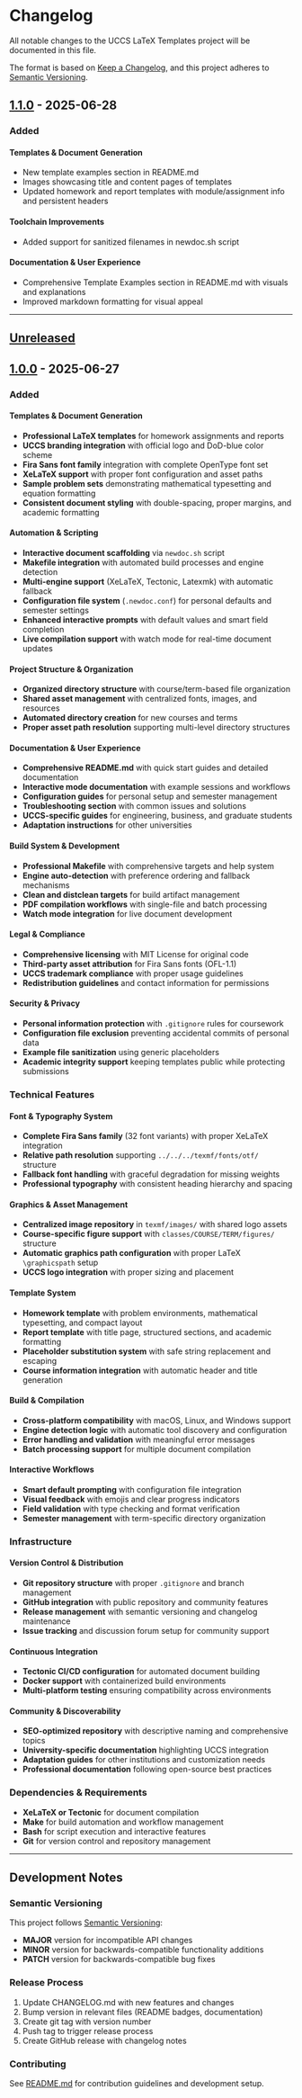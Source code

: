 # Changelog

All notable changes to the UCCS LaTeX Templates project will be documented in this file.

The format is based on [Keep a Changelog](https://keepachangelog.com/en/1.0.0/),
and this project adheres to [Semantic Versioning](https://semver.org/spec/v2.0.0.html).

## [1.1.0] - 2025-06-28

### Added

#### Templates & Document Generation
- New template examples section in README.md
- Images showcasing title and content pages of templates
- Updated homework and report templates with module/assignment info and persistent headers

#### Toolchain Improvements
- Added support for sanitized filenames in newdoc.sh script

#### Documentation & User Experience
- Comprehensive Template Examples section in README.md with visuals and explanations
- Improved markdown formatting for visual appeal

---

## [Unreleased]

## [1.0.0] - 2025-06-27

### Added

#### Templates & Document Generation
- **Professional LaTeX templates** for homework assignments and reports
- **UCCS branding integration** with official logo and DoD-blue color scheme
- **Fira Sans font family** integration with complete OpenType font set
- **XeLaTeX support** with proper font configuration and asset paths
- **Sample problem sets** demonstrating mathematical typesetting and equation formatting
- **Consistent document styling** with double-spacing, proper margins, and academic formatting

#### Automation & Scripting
- **Interactive document scaffolding** via `newdoc.sh` script
- **Makefile integration** with automated build processes and engine detection
- **Multi-engine support** (XeLaTeX, Tectonic, Latexmk) with automatic fallback
- **Configuration file system** (`.newdoc.conf`) for personal defaults and semester settings
- **Enhanced interactive prompts** with default values and smart field completion
- **Live compilation support** with watch mode for real-time document updates

#### Project Structure & Organization
- **Organized directory structure** with course/term-based file organization
- **Shared asset management** with centralized fonts, images, and resources
- **Automated directory creation** for new courses and terms
- **Proper asset path resolution** supporting multi-level directory structures

#### Documentation & User Experience
- **Comprehensive README.md** with quick start guides and detailed documentation
- **Interactive mode documentation** with example sessions and workflows
- **Configuration guides** for personal setup and semester management
- **Troubleshooting section** with common issues and solutions
- **UCCS-specific guides** for engineering, business, and graduate students
- **Adaptation instructions** for other universities

#### Build System & Development
- **Professional Makefile** with comprehensive targets and help system
- **Engine auto-detection** with preference ordering and fallback mechanisms
- **Clean and distclean targets** for build artifact management
- **PDF compilation workflows** with single-file and batch processing
- **Watch mode integration** for live document development

#### Legal & Compliance
- **Comprehensive licensing** with MIT License for original code
- **Third-party asset attribution** for Fira Sans fonts (OFL-1.1)
- **UCCS trademark compliance** with proper usage guidelines
- **Redistribution guidelines** and contact information for permissions

#### Security & Privacy
- **Personal information protection** with `.gitignore` rules for coursework
- **Configuration file exclusion** preventing accidental commits of personal data
- **Example file sanitization** using generic placeholders
- **Academic integrity support** keeping templates public while protecting submissions

### Technical Features

#### Font & Typography System
- **Complete Fira Sans family** (32 font variants) with proper XeLaTeX integration
- **Relative path resolution** supporting `../../../texmf/fonts/otf/` structure
- **Fallback font handling** with graceful degradation for missing weights
- **Professional typography** with consistent heading hierarchy and spacing

#### Graphics & Asset Management
- **Centralized image repository** in `texmf/images/` with shared logo assets
- **Course-specific figure support** with `classes/COURSE/TERM/figures/` structure
- **Automatic graphics path configuration** with proper LaTeX `\graphicspath` setup
- **UCCS logo integration** with proper sizing and placement

#### Template System
- **Homework template** with problem environments, mathematical typesetting, and compact layout
- **Report template** with title page, structured sections, and academic formatting
- **Placeholder substitution system** with safe string replacement and escaping
- **Course information integration** with automatic header and title generation

#### Build & Compilation
- **Cross-platform compatibility** with macOS, Linux, and Windows support
- **Engine detection logic** with automatic tool discovery and configuration
- **Error handling and validation** with meaningful error messages
- **Batch processing support** for multiple document compilation

#### Interactive Workflows
- **Smart default prompting** with configuration file integration
- **Visual feedback** with emojis and clear progress indicators
- **Field validation** with type checking and format verification
- **Semester management** with term-specific directory organization

### Infrastructure

#### Version Control & Distribution
- **Git repository structure** with proper `.gitignore` and branch management
- **GitHub integration** with public repository and community features
- **Release management** with semantic versioning and changelog maintenance
- **Issue tracking** and discussion forum setup for community support

#### Continuous Integration
- **Tectonic CI/CD configuration** for automated document building
- **Docker support** with containerized build environments
- **Multi-platform testing** ensuring compatibility across environments

#### Community & Discoverability
- **SEO-optimized repository** with descriptive naming and comprehensive topics
- **University-specific documentation** highlighting UCCS integration
- **Adaptation guides** for other institutions and customization needs
- **Professional documentation** following open-source best practices

### Dependencies & Requirements
- **XeLaTeX or Tectonic** for document compilation
- **Make** for build automation and workflow management
- **Bash** for script execution and interactive features
- **Git** for version control and repository management

---

## Development Notes

### Semantic Versioning
This project follows [Semantic Versioning](https://semver.org/):
- **MAJOR** version for incompatible API changes
- **MINOR** version for backwards-compatible functionality additions  
- **PATCH** version for backwards-compatible bug fixes

### Release Process
1. Update CHANGELOG.md with new features and changes
2. Bump version in relevant files (README badges, documentation)
3. Create git tag with version number
4. Push tag to trigger release process
5. Create GitHub release with changelog notes

### Contributing
See [README.md](README.md) for contribution guidelines and development setup.

[Unreleased]: https://github.com/ddunnock/uccs-latex-templates/compare/v1.1.0...HEAD
[1.1.0]: https://github.com/ddunnock/uccs-latex-templates/compare/v1.0.0...v1.1.0
[1.0.0]: https://github.com/ddunnock/uccs-latex-templates/releases/tag/v1.0.0
